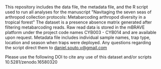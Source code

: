 This repository includes the data file, the metadata file, and the R script used to run all analyses for the manuscript "Navitaging the seven seas of arthropod collection protocols: Metabarcoding arthropod diversity in a tropical forest"
The dataset is a presence absence matrix generated after filtering metabarcoding reads. Raw read data is stored in the mBRAVE platform under the project code names CYB003 - CYB014 and are available upon request. Metadata file includes individual sample names, trap type, location and season when traps were deployed.
Any questions regarding the script direct them to daniel.souto.v@gmail.com

Please use the following DOI to cite any use of this dataset and/or scripts
10.5281/zenodo.16580320
